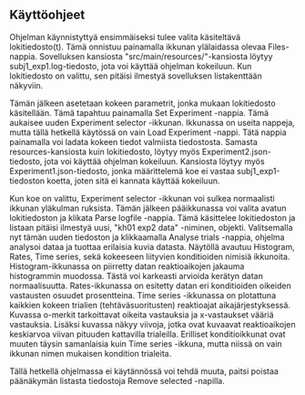 ## Käyttöohjeet

Ohjelman käynnistyttyä ensimmäiseksi tulee valita käsiteltävä lokitiedosto(t). Tämä onnistuu painamalla ikkunan ylälaidassa olevaa Files-nappia. Sovelluksen kansiosta "src/main/resources/"-kansiosta löytyy subj1_exp1.log-tiedosto, jota voi käyttää ohjelman kokeiluun.
Kun lokitiedosto on valittu, sen pitäisi ilmestyä sovelluksen listakenttään näkyviin.

Tämän jälkeen asetetaan kokeen parametrit, jonka mukaan lokitiedosto käsitellään. Tämä tapahtuu painamalla Set Experiment -nappia. Tämä aukaisee uuden Experiment selector -ikkunan. Ikkunassa on useita nappeja, mutta tällä hetkellä käytössä on vain Load Experiment -nappi. Tätä nappia painamalla voi ladata kokeen tiedot valmiista tiedostosta. Samasta resources-kansiosta kuin lokitiedosto, löytyy myös Experiment2.json-tiedosto, jota voi käyttää ohjelman kokeiluun. Kansiosta löytyy myös Experiment1.json-tiedosto, jonka määrittelemä koe ei vastaa subj1_exp1-tiedoston koetta, joten sitä ei kannata käyttää kokeiluun.

Kun koe on valittu, Experiment selector -ikkunan voi sulkea normaalisti ikkunan yläkulman ruksista. Tämän jälkeen pääikkunassa voi valita avatun lokitiedoston ja klikata Parse logfile -nappia. Tämä käsittelee lokitiedoston ja listaan pitäisi ilmestyä uusi, "kh01 exp2 data" -niminen, objekti. Valitsemalla nyt tämän uuden tiedoston ja klikkaamalla Analyse trials -nappia, ohjelma analysoi dataa ja tuottaa erilaisia kuvia datasta. Näytöllä avautuu Histogram, Rates, Time series, sekä kokeeseen liityvien konditioiden nimisiä ikkunoita. Histogram-ikkunassa on piirretty datan reaktioaikojen jakauma histogrammin muodossa. Tästä voi karkeasti arvioida kerätyn datan normaalisuutta. Rates-ikkunassa on esitetty datan eri konditioiden oikeiden vastausten osuudet prosentteina. Time series -ikkunassa on plotattuna kaikkien kokeen trialien (tehtäväsuoritusten) reaktioajat aikajärjestyksessä. Kuvassa o-merkit tarkoittavat oikeita vastauksia ja x-vastaukset vääriä vastauksia. Lisäksi kuvassa näkyy viivoja, jotka ovat kuvaavat reaktioaikojen keskiarvoa viivan pituuden kattavilla trialeilla. Erilliset konditioikkunat ovat muuten täysin samanlaisia kuin Time series -ikkuna, mutta niissä on vain ikkunan nimen mukaisen kondition trialeita.

Tällä hetkellä ohjelmassa ei käytännössä voi tehdä muuta, paitsi poistaa päänäkymän listasta tiedostoja Remove selected -napilla.

